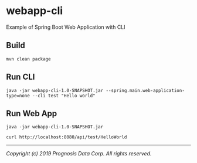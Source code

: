 # webapp-cli
Example of Spring Boot Web Application with CLI

## Build
`mvn clean package`

## Run CLI
`java -jar webapp-cli-1.0-SNAPSHOT.jar --spring.main.web-application-type=none --cli test "Hello world"`

## Run Web App
`java -jar webapp-cli-1.0-SNAPSHOT.jar`

`curl http://localhost:8080/api/test/HelloWorld`

---
_Copyright (c) 2019 Prognosis Data Corp. All rights reserved._
